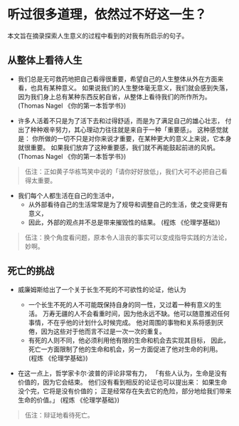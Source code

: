 # 听过很多道理，依然过不好这一生？

本文旨在摘录探索人生意义的过程中看到的对我有所启示的句子。

## 从整体上看待人生

- 我们总是无可救药地把自己看得很重要，希望自己的人生整体从外在方面来看，也具有某种意义。
  如果说我们的人生整体毫无意义，我们就会感到失落，
  因为我们身上总有某种东西反躬自省，从整体上看待我们的所作所为。
  (Thomas Nagel 《你的第一本哲学书》)

- 许多人活着不只是为了活下去和过得舒适，而是为了满足自己的雄心壮志，
  付出了种种艰辛努力，其心理动力往往就是来自于一种「重要感」。
  这种感觉就是：
  你所做的一切不只是对你来说才重要，在某种更大的意义上来说，它本身就很重要。
  如果我们放弃了这种重要感，我们就不再能鼓起前进的风帆。
  (Thomas Nagel 《你的第一本哲学书》)

> 伍注：正如黄子华栋笃笑中说的「请你好好放低」，我们大可不必把自己看得太重要。

- 我们每个人都生活在自己的生活中，
  - 从外部看待自己的生活常常是为了规导和调整自己的生活，使之变得更有意义，
  - 因此，外部的观点并不总是带来摧毁性的结果。
  (程炼 《伦理学基础》)

> 伍注：换个角度看问题，原本令人沮丧的事实可以变成指导实践的方法论，妙啊。

## 死亡的挑战

- 威廉姆斯给出了一个关于长生不死的不可欲性的论证，他认为
  - 一个长生不死的人不可能既保持自身的同一性，又过着一种有意义的生活。
    万寿无疆的人不会看重时间，因为他永远不缺。他可以随意推迟任何事情，不在乎他的计划什么时候完成。
    他对周围的事物和关系将感到厌倦，因为这些对于他而言不过是一次一次的重复。
  - 有死的人则不同，他必须利用他有限的生命和机会去实现其目标，
    因此，死亡一方面限制了他的生命和机会，另一方面促进了他对生命的利用。
  (程炼 《伦理学基础》)

- 在这一点上，哲学家卡尔·波普的评论非常有力，
  「有些人认为，生命是没有价值的，因为它会结束。
  他们没有看到相反的论证也可以提出来：
  如果生命没个完，它将是没有价值的；
  正是经常存在失去它的危险，部分地给我们带来生命的价值。」
  (程炼 《伦理学基础》)

> 伍注：辩证地看待死亡。

